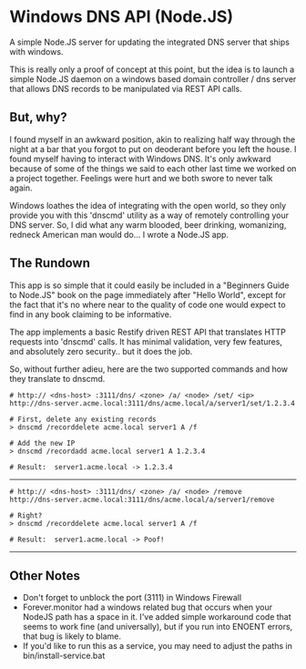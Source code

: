 Windows DNS API (Node.JS)
===========

A simple Node.JS server for updating the integrated DNS server that ships with windows.

This is really only a proof of concept at this point, but the idea is to launch a simple Node.JS daemon on a windows based domain controller / dns server that allows DNS records to be manipulated via REST API calls.

But, why?
-----
I found myself in an awkward position, akin to realizing half way through the night at a bar that you forgot to put on deoderant before you left the house.  I found myself having to interact with Windows DNS.  It's only awkward because of some of the things we said to each other last time we worked on a project together.  Feelings were hurt and we both swore to never talk again.

Windows loathes the idea of integrating with the open world, so they only provide you with this 'dnscmd' utility as a way of remotely controlling your DNS server.  So, I did what any warm blooded, beer drinking, womanizing, redneck American man would do... I wrote a Node.JS app.

The Rundown
----
This app is so simple that it could easily be included in a "Beginners Guide to Node.JS" book on the page immediately after "Hello World", except for the fact that it's no where near to the quality of code one would expect to find in any book claiming to be informative.

The app implements a basic Restify driven REST API that translates HTTP requests into 'dnscmd' calls.  It has minimal validation, very few features, and absolutely zero security.. but it does the job.

So, without further adieu, here are the two supported commands and how they translate to dnscmd.

    # http:// <dns-host> :3111/dns/ <zone> /a/ <node> /set/ <ip>
    http://dns-server.acme.local:3111/dns/acme.local/a/server1/set/1.2.3.4
    
    # First, delete any existing records
    > dnscmd /recorddelete acme.local server1 A /f
    
    # Add the new IP
    > dnscmd /recordadd acme.local server1 A 1.2.3.4
    
    # Result:  server1.acme.local -> 1.2.3.4
    
----
    
    # http:// <dns-host> :3111/dns/ <zone> /a/ <node> /remove
    http://dns-server.acme.local:3111/dns/acme.local/a/server1/remove
    
    # Right?
    > dnscmd /recorddelete acme.local server1 A /f
    
    # Result:  server1.acme.local -> Poof!

----

Other Notes
----

* Don't forget to unblock the port (3111) in Windows Firewall
* Forever.monitor had a windows related bug that occurs when your NodeJS path has a space in it.  I've added simple workaround code that seems to work fine (and universally), but if you run into ENOENT errors, that bug is likely to blame.
* If you'd like to run this as a service, you may need to adjust the paths in bin/install-service.bat